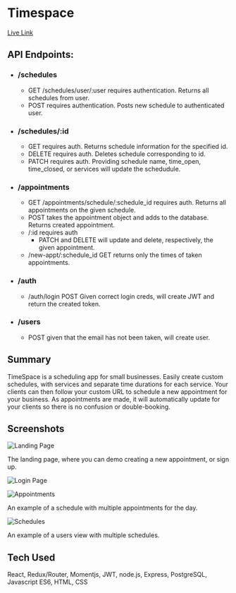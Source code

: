 # Timespace

[Live Link](https://timespace-app.now.sh/)

## API Endpoints:

- ### /schedules

  - GET /schedules/user/:user requires authentication. Returns all schedules from user.
  - POST requires authentication. Posts new schedule to authenticated user.

- ### /schedules/:id

  - GET requires auth. Returns schedule information for the specified id.
  - DELETE requires auth. Deletes schedule corresponding to id.
  - PATCH requires auth. Providing schedule name, time_open, time_closed, or services will update the schedudule.

- ### /appointments

  - GET /appointments/schedule/:schedule_id requires auth. Returns all appointments on the given schedule.
  - POST takes the appointment object and adds to the database. Returns created appointment.
  - /:id requires auth
    - PATCH and DELETE will update and delete, respectively, the given appointment.
  - /new-appt/:schedule_id GET returns only the times of taken appointments.

- ### /auth
  - /auth/login POST Given correct login creds, will create JWT and return the created token.

* ### /users
  - POST given that the email has not been taken, will create user.

## Summary

TimeSpace is a scheduling app for small businesses. Easily create custom schedules, with services and separate time durations for each service. Your clients can then follow your custom URL to schedule a new appointment for your business. As appointments are made, it will automatically update for your clients so there is no confusion or double-booking.

## Screenshots

![Landing Page](https://github.com/izaacAbrams/timespaces-app/blob/master/src/images/LandingPage.PNG)

The landing page, where you can demo creating a new appointment, or sign up.

![Login Page](https://github.com/izaacAbrams/timespaces-app/blob/master/src/images/LoginPage.PNG)

![Appointments](https://github.com/izaacAbrams/timespaces-app/blob/master/src/images/Appointments.PNG)

An example of a schedule with multiple appointments for the day.

![Schedules](https://github.com/izaacAbrams/timespaces-app/blob/master/src/images/Schedules.PNG)

An example of a users view with multiple schedules.

## Tech Used

React, Redux/Router, Momentjs, JWT, node.js, Express, PostgreSQL, Javascript ES6, HTML, CSS
